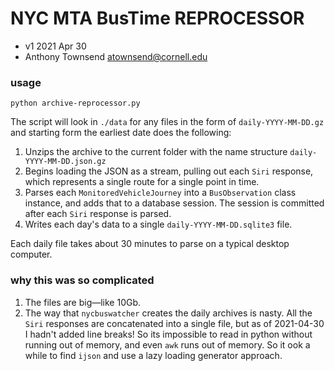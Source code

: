 # NYC MTA BusTime REPROCESSOR
- v1 2021 Apr 30
- Anthony Townsend <atownsend@cornell.edu>


### usage

`python archive-reprocessor.py`

The script will look in `./data` for any files in the form of `daily-YYYY-MM-DD.gz` and starting form the earliest date does the following:

1. Unzips the archive to the current folder with the name structure `daily-YYYY-MM-DD.json.gz`
2. Begins loading the JSON as a stream, pulling out each `Siri` response, which represents a single route for a single point in time.
3. Parses each `MonitoredVehicleJourney` into a `BusObservation` class instance, and adds that to a database session. The session is committed after each `Siri` response is parsed.
4. Writes each day's data to a single `daily-YYYY-MM-DD.sqlite3` file.

Each daily file takes about 30 minutes to parse on a typical desktop computer.

### why this was so complicated

1. The files are big—like 10Gb.
2. The way that `nycbuswatcher` creates the daily archives is nasty. All the `Siri` responses are concatenated into a single file, but as of 2021-04-30 I hadn't added line breaks! So its impossible to read in python without running out of memory, and even `awk` runs out of memory. So it ook a while to find `ijson` and use a lazy loading generator approach.
